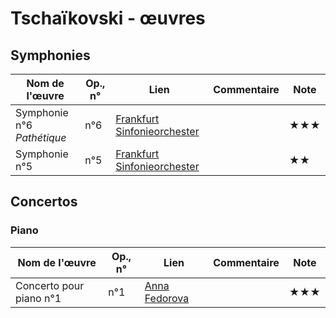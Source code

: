# Tschaïkovski - œuvres 

<!-- 
|Nom de l'œuvre| Op., n° | Lien | Commentaire | Note|
|--------|----|-------|---------|----|
|        |     |   | <youtu.be/...>   |  ★|
 -->



## Symphonies
|Nom de l'œuvre| Op., n° | Lien | Commentaire | Note|
|--------|----|-------|---------|----|
|Symphonie n°6 *Pathétique*|  n°6|[Frankfurt Sinfonieorchester](https://youtu.be/SVnF3x44rvU?t=43)   |  | ★★★|
|Symphonie n°5|  n°5|[Frankfurt Sinfonieorchester](https://youtu.be/a_B02BZp-5Y?t=27)   |  | ★★|


## Concertos
### Piano
|Nom de l'œuvre| Op., n° | Lien | Commentaire | Note|
|--------|----|-------|---------|----|
|Concerto pour piano n°1|  n°1|[Anna Fedorova](https://youtu.be/hNfpMRSCFPE?t=3)   |  | ★★★|

<!-- ### Violon
### Violoncelle -->


<!-- ## Instrument seul
### Piano
### Orgue
### Violon
### Violoncelle -->


